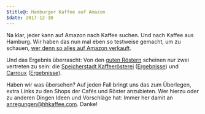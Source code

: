 ```yaml
---
$title@: Hamburger Kaffee auf Amazon
$date: 2017-12-10 
---
```


Na klar, jeder kann auf Amazon nach Kaffee suchen. Und nach Kaffee aus Hamburg. Wir haben das nun mal eben so testweise gemacht, um zu schauen, [wer denn so alles auf Amazon verkauft](https://www.amazon.de/gp/search?ie=UTF8&tag=hhk-21&linkCode=ur2&linkId=d4718e33e6e5e2185588202b1156487d&camp=1638&creative=6742&index=grocery&keywords=kaffee%20hamburg).

Und das Ergebnis überrascht: Von den [guten Röstern]([url('/content/pages/cafes.md')]) scheinen nur zwei vertreten zu sein: die [Speicherstadt Kaffeerösterei]([url('/content/cafes/speicherstadt-kaffeeroesterei.md')]) ([Ergebnisse](https://www.amazon.de/s?k=Speicherstadt+Kaffee&i=grocery&tag=hhk-21)) und [Carroux]([url('/content/cafes/carroux.md')]) ([Ergebnisse](https://www.amazon.de/Carroux/b/ref=bl_dp_s_web_3615114031?ie=UTF8&node=3615114031&tag=hhk-21)).

Haben wir was übersehen? Auf jeden Fall bringt uns das zum Überlegen, extra Links zu den Shops der Cafés und Röster anzubieten. Wer hierzu oder zu anderen Dingen Ideen und Vorschläge hat: Immer her damit an [anregungen@hhkaffee.com](mailto:anregungen@hhkaffee.com). Danke!